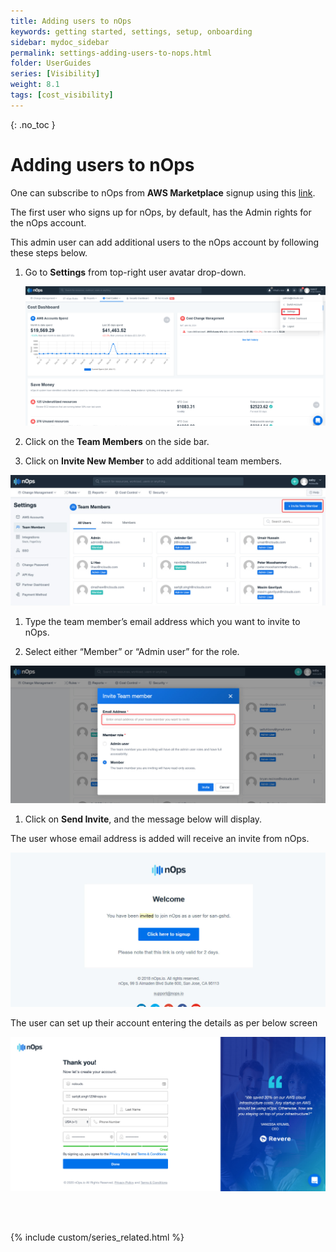 ```yaml
---
title: Adding users to nOps
keywords: getting started, settings, setup, onboarding
sidebar: mydoc_sidebar
permalink: settings-adding-users-to-nops.html
folder: UserGuides
series: [Visibility]
weight: 8.1
tags: [cost_visibility]
---
```


{: .no_toc }

Adding users to nOps
====================

One can subscribe to nOps from **AWS Marketplace** signup using this [link](https://app.nops.io/signup/).

The first user who signs up for nOps, by default, has the Admin rights for the nOps account.

This admin user can add additional users to the nOps account by following these steps below.

1. Go to **Settings** from top-right user avatar drop-down.

    ![](tmpimg/Settings.PNG)

1. Click on the **Team Members** on the side bar. 

1. Click on **Invite New Member** to add additional team members.

![](/tmpimg/invite-users.png)

1. Type the team member’s email address which you want to invite to nOps. 

1. Select either “Member” or “Admin user” for the role.

![](/tmpimg/add-user-email.png)

1. Click on **Send Invite**, and the message below will display.

The user whose email address is added will receive an invite from nOps.

![](/tmpimg/invited.png)

The user can set up their account entering the details as per below screen

![](/tmpimg/invited-user-form.png)


<br/><br/>

{% include custom/series_related.html %}